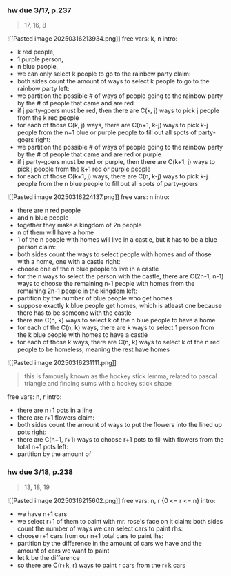 ### hw due 3/17, p.237
> 17, 16, 8

![[Pasted image 20250316213934.png]]
free vars: k, n
intro: 
* k red people,
* 1 purple person,
* n blue people,
* we can only select k people to go to the rainbow party
claim:
* both sides count the amount of ways to select k people to go to the rainbow party
left: 
* we partition the possible # of ways of people going to the rainbow party by the # of people that came and are red
* if j party-goers must be red, then there are C(k, j) ways to pick j people from the k red people
* for each of those C(k, j) ways, there are C(n+1, k-j) ways to pick k-j people from the n+1 blue or purple people to fill out all spots of party-goers
right:
* we partition the possible # of ways of people going to the rainbow party by the # of people that came and are red or purple
* if j party-goers must be red or purple, then there are C(k+1, j) ways to pick j people from the k+1 red or purple people 
* for each of those C(k+1, j) ways, there are C(n, k-j) ways to pick k-j people from the n blue people to fill out all spots of party-goers

![[Pasted image 20250316224137.png]]
free vars: n
intro:
* there are n red people
* and n blue people
* together they make a kingdom of 2n people
* n of them will have a home
* 1 of the n people with homes will live in a castle, but it has to be a blue person
claim:
* both sides count the ways to select people with homes and of those with a home, one with a castle
right:
* choose one of the n blue people to live in a castle
* for the n ways to select the person with the castle, there are C(2n-1, n-1) ways to choose the remaining n-1 people with homes from the remaining 2n-1 people in the kingdom
left:
* partition by the number of blue people who get homes
* suppose exactly k blue people get homes, which is atleast one because there has to be someone with the castle
* there are C(n, k) ways to select k of the n blue people to have a home
* for each of the C(n, k) ways, there are k ways to select 1 person from the k blue people with homes to have a castle
* for each of those k ways, there are C(n, k) ways to select k of the n red people to be homeless, meaning the rest have homes

![[Pasted image 20250316231111.png]]
> this is famously known as the hockey stick lemma, related to pascal triangle and finding sums with a hockey stick shape

free vars: n, r
intro:
* there are n+1 pots in a line
* there are r+1 flowers
claim:
* both sides count the amount of ways to put the flowers into the lined up pots
right:
* there are C(n+1, r+1) ways to choose r+1 pots to fill with flowers from the total n+1 pots
left:
* partition by the amount of 
### hw due 3/18, p.238
> 13, 18, 19

![[Pasted image 20250316215602.png]]
free vars: n, r {0 <= r <= n}
intro:
* we have n+1 cars
* we select r+1 of them to paint with mr. rose's face on it
claim: both sides count the number of ways we can select cars to paint
rhs:
* choose r+1 cars from our n+1 total cars to paint
lhs:
* partition by the difference in the amount of cars we have and the amount of cars we want to paint
* let k be the difference
* so there are C(r+k, r) ways to paint r cars from the r+k cars
